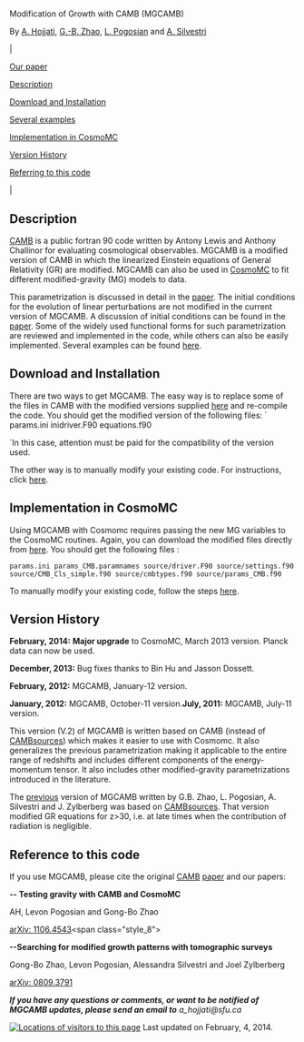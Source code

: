 # 

Modification of Growth with CAMB (MGCAMB)


By [A. Hojjati](http://www.phas.ubc.ca/~ahojjati/index.html "Home.html"), [G.-B. Zhao](http://icosmology.info/), [L. Pogosian](http://www.sfu.ca/%7Elevon/) and [A. Silvestri](http://space.mit.edu/home/asilvest/Homepage.html)

| 

[Our paper](http://arxiv.org/abs/1106.4543)

[Description](#description)

[Download and Installation](#download)

[Several examples](Models.html)

[](#download)[Implementation in CosmoMC](#Cosmomc)

[Version History](#Version)

[Referring to this code](#reference)

 |

## <a name="description"></a>Description

[CAMB](http://camb.info/) is a public fortran 90 code written by Antony Lewis and Anthony Challinor for evaluating cosmological observables. MGCAMB is a modified version of CAMB in which the linearized Einstein equations of General Relativity (GR) are modified. MGCAMB can also be used in [CosmoMC](http://cosmologist.info/cosmomc/) to fit different modified-gravity (MG) models to data.

This parametrization is discussed in detail in the [paper](http://arxiv.org/abs/1106.4543). The initial conditions for the evolution of linear perturbations are not modified in the current version of MGCAMB. A discussion of initial conditions can be found in the [paper](http://arxiv.org/abs/1106.4543). Some of the widely used functional forms for such parametrization are reviewed and implemented in the code, while others can also be easily implemented. Several examples can be found [here](http://aliojjati.github.io/MGCAMB/Models.html).

## <a name="download"></a>Download and Installation

There are two ways to get MGCAMB. The easy way is to replace some of the files in CAMB with the modified versions supplied [here](http://aliojjati.github.io/MGCAMB/source_files/MGCAMB-files.html) and re-compile the code. You should get the modified version of the following files:
`
params.ini
inidriver.F90
equations.f90

`In this case, attention must be paid for the compatibility of the version used.

The other way is to manually modify your existing code. For instructions, click [here](http://aliojjati.github.io/MGCAMB/MGCAMB-instructions.html).

## <a name="Cosmomc"></a>Implementation in CosmoMC

Using MGCAMB with Cosmomc requires passing the new MG variables to the CosmoMC routines. Again, you can download the modified files directly from [here](http://aliojjati.github.io/MGCAMB/source_files/MGcosmomc-files.html). You should get the following files :

`params.ini
params_CMB.paramnames
source/driver.F90
source/settings.f90
source/CMB_Cls_simple.f90
source/cmbtypes.f90
source/params_CMB.f90
`

To manually modify your existing code, follow the steps [here](http://aliojjati.github.io/MGCAMB/MGcosmomc-instructions.html).

## <a name="Version"></a>Version History

**February, 2014:** **Major upgrade** to CosmoMC, March 2013 version. Planck data can now be used.

**December, 2013:** Bug fixes thanks to Bin Hu and Jasson Dossett.

**February, 2012:** MGCAMB, January-12 version.

**January, 2012:** MGCAMB, October-11 version.**July, 2011:** MGCAMB, July-11 version.

This version (V.2) of MGCAMB is written based on CAMB (instead of [CAMBsources](http://camb.info/sources/)) which makes it easier to use with Cosmomc. It also generalizes the previous parametrization making it applicable to the entire range of redshifts and includes different components of the energy-momentum tensor. It also includes other modified-gravity parametrizations introduced in the literature.

The [previous](http://icosmology.info/website/MGCAMB.html) version of MGCAMB written by G.B. Zhao, L. Pogosian, A. Silvestri and J. Zylberberg was based on [CAMBsources](http://camb.info/sources/). That version modified GR equations for z>30, i.e. at late times when the contribution of radiation is negligible.

## <a name="reference"></a>Reference to this code

If you use MGCAMB, please cite the original [CAMB](http://camb.info/) [paper](http://arxiv.org/abs/astro-ph/9911177) and our papers:

<span class="style_8">**-- Testing gravity with CAMB and CosmoMC**
</span>

<span class="style_8">AH,</span> <span class="style_10">Levon Pogosian and Gong-Bo Zhao
</span>

[arXiv: 1106.4543](http://arxiv.org/abs/1106.4543 "http://arxiv.org/abs/1106.4543")<span class="style_8">
</span>

<span class="style_8">**--Searching for modified growth patterns with tomographic surveys**
</span>

<span class="style_10">Gong-Bo Zhao, Levon Pogosian, Alessandra Silvestri and Joel Zylberberg</span>[
](http://arxiv.org/abs/0809.3791 "http://arxiv.org/abs/0809.3791")

[arXiv: 0809.3791
](http://arxiv.org/abs/0809.3791 "http://arxiv.org/abs/0809.3791")

[
](http://arxiv.org/abs/0809.3791 "http://arxiv.org/abs/0809.3791")

_**If you have any questions or comments, or want to be notified of MGCAMB updates, please send an email to** a_hojjati@sfu.ca_

[![Locations of visitors to this page](http://www2.clustrmaps.com/stats/maps-no_clusters/www.sfu.ca-~aha25-thumb.jpg)](http://www2.clustrmaps.com/user/69bd8bc6) 
Last updated on February, 4, 2014.
